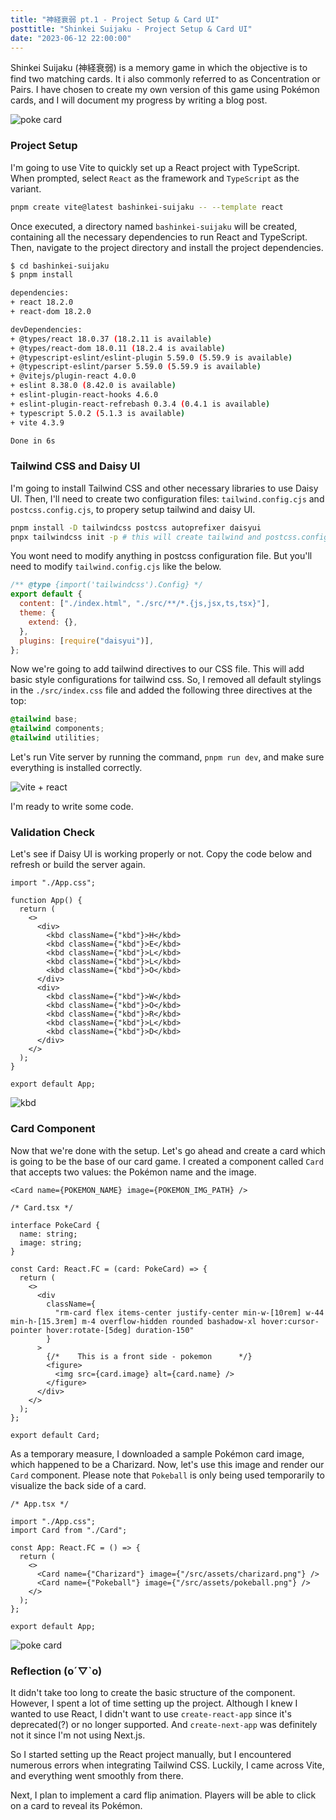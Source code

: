 ```yaml
---
title: "神経衰弱 pt.1 - Project Setup & Card UI"
posttitle: "Shinkei Suijaku - Project Setup & Card UI"
date: "2023-06-12 22:00:00"
---
```


Shinkei Suijaku (神経衰弱) is a memory game in which the objective is to find two
matching cards. It i also commonly referred to as Concentration or Pairs.
I have chosen to create my own version of this game using Pokémon cards, and I will document my progress
by writing a blog post.

![poke card](/images/card-ui.gif)

### Project Setup

I'm going to use Vite to quickly set up a React project with TypeScript.
When prompted, select `React` as the framework and `TypeScript` as the variant.

```bash
pnpm create vite@latest bashinkei-suijaku -- --template react
```

Once executed, a directory named `bashinkei-suijaku` will be created, containing all the necessary dependencies to run React and TypeScript.
Then, navigate to the project directory and install the project dependencies.

```bash
$ cd bashinkei-suijaku
$ pnpm install

dependencies:
+ react 18.2.0
+ react-dom 18.2.0

devDependencies:
+ @types/react 18.0.37 (18.2.11 is available)
+ @types/react-dom 18.0.11 (18.2.4 is available)
+ @typescript-eslint/eslint-plugin 5.59.0 (5.59.9 is available)
+ @typescript-eslint/parser 5.59.0 (5.59.9 is available)
+ @vitejs/plugin-react 4.0.0
+ eslint 8.38.0 (8.42.0 is available)
+ eslint-plugin-react-hooks 4.6.0
+ eslint-plugin-react-refrebash 0.3.4 (0.4.1 is available)
+ typescript 5.0.2 (5.1.3 is available)
+ vite 4.3.9

Done in 6s
```

### Tailwind CSS and Daisy UI

I'm going to install Tailwind CSS and other necessary libraries to use Daisy UI. Then, I'll need to create two
configuration files: `tailwind.config.cjs` and `postcss.config.cjs`, to propery setup tailwind and
daisy UI.

```bash
pnpm install -D tailwindcss postcss autoprefixer daisyui
pnpx tailwindcss init -p # this will create tailwind and postcss.config.cjs
```

You wont need to modify anything in postcss configuration file.
But you'll need to modify `tailwind.config.cjs` like the below.

```js
/** @type {import('tailwindcss').Config} */
export default {
  content: ["./index.html", "./src/**/*.{js,jsx,ts,tsx}"],
  theme: {
    extend: {},
  },
  plugins: [require("daisyui")],
};
```

Now we're going to add tailwind directives to our CSS file. This will add basic style configurations
for tailwind css. So, I removed all default stylings in the `./src/index.css` file and added the following three directives at the top:

```css
@tailwind base;
@tailwind components;
@tailwind utilities;
```

Let's run Vite server by running the command, `pnpm run dev`, and make sure everything is installed correctly.

![vite + react](/images/vite-react.jpg)

I'm ready to write some code.

### Validation Check

Let's see if Daisy UI is working properly or not. Copy the code below and
refresh or build the server again.

```tsx
import "./App.css";

function App() {
  return (
    <>
      <div>
        <kbd className={"kbd"}>H</kbd>
        <kbd className={"kbd"}>E</kbd>
        <kbd className={"kbd"}>L</kbd>
        <kbd className={"kbd"}>L</kbd>
        <kbd className={"kbd"}>O</kbd>
      </div>
      <div>
        <kbd className={"kbd"}>W</kbd>
        <kbd className={"kbd"}>O</kbd>
        <kbd className={"kbd"}>R</kbd>
        <kbd className={"kbd"}>L</kbd>
        <kbd className={"kbd"}>D</kbd>
      </div>
    </>
  );
}

export default App;
```

![kbd](/images/daisyui-hello-world.jpg)

### Card Component

Now that we're done with the setup. Let's go ahead and create a card which is going to be the
base of our card game. I created a component called `Card` that accepts two values: the Pokémon name and the image.

```tsx
<Card name={POKEMON_NAME} image={POKEMON_IMG_PATH} />
```

```tsx
/* Card.tsx */

interface PokeCard {
  name: string;
  image: string;
}

const Card: React.FC = (card: PokeCard) => {
  return (
    <>
      <div
        className={
          "rm-card flex items-center justify-center min-w-[10rem] w-44 min-h-[15.3rem] m-4 overflow-hidden rounded bashadow-xl hover:cursor-pointer hover:rotate-[5deg] duration-150"
        }
      >
        {/*    This is a front side - pokemon      */}
        <figure>
          <img src={card.image} alt={card.name} />
        </figure>
      </div>
    </>
  );
};

export default Card;
```

As a temporary measure, I downloaded a sample Pokémon card image, which happened to be a Charizard.
Now, let's use this image and render our `Card` component. Please note that `Pokeball` is only being used temporarily to visualize the back side of a card.

```tsx
/* App.tsx */

import "./App.css";
import Card from "./Card";

const App: React.FC = () => {
  return (
    <>
      <Card name={"Charizard"} image={"/src/assets/charizard.png"} />
      <Card name={"Pokeball"} image={"/src/assets/pokeball.png"} />
    </>
  );
};

export default App;
```

![poke card](/images/card-ui.gif)

### Reflection (o´▽`o)

It didn't take too long to create the basic structure of the component.
However, I spent a lot of time setting up the project.
Although I knew I wanted to use React, I didn't want to use `create-react-app` since it's deprecated(?)
or no longer supported. And `create-next-app` was definitely not it since I'm not using Next.js.

So I started setting up the React project manually, but I encountered numerous errors
when integrating Tailwind CSS.
Luckily, I came across Vite, and everything went smoothly from there.

Next, I plan to implement a card flip animation.
Players will be able to click on a card to reveal its Pokémon.
